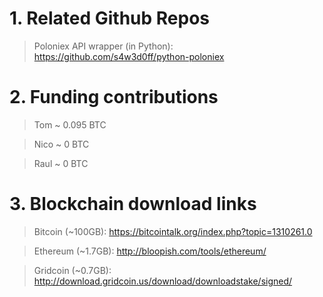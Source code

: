 # 1. Related Github Repos 

> Poloniex API wrapper (in Python): https://github.com/s4w3d0ff/python-poloniex

# 2. Funding contributions

> Tom ~ 0.095 BTC

> Nico ~ 0 BTC

> Raul ~ 0 BTC

# 3. Blockchain download links

> Bitcoin (~100GB): https://bitcointalk.org/index.php?topic=1310261.0

> Ethereum (~1.7GB): http://bloopish.com/tools/ethereum/

> Gridcoin (~0.7GB): http://download.gridcoin.us/download/downloadstake/signed/
